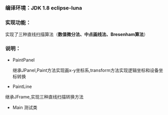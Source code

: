 ### 编译环境：JDK 1.8   eclipse-luna

### 实现功能：
实现了三种直线扫描算法（**数值微分法、中点画线法、Bresenham算法**）

### 说明：
-	PaintPanel  

	继承JPanel,Paint方法实现画x-y坐标系,transform方法实现逻辑坐标和设备坐标转换
-	PaintLine

  继承JFrame,实现三种直线扫描转换方法
- Main  测试类
